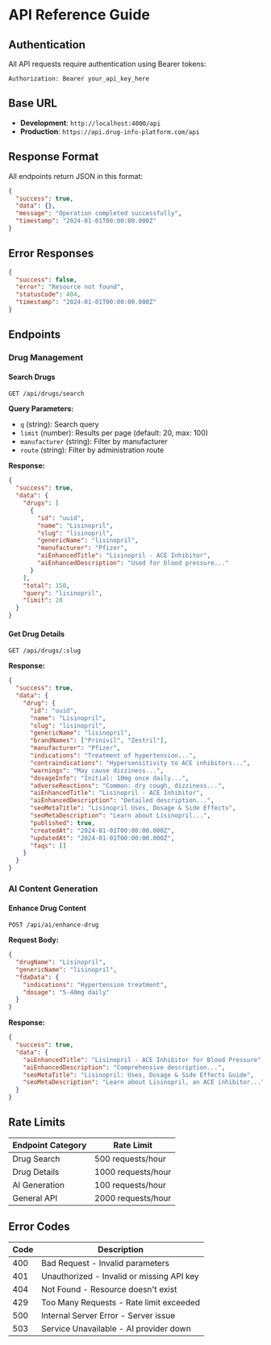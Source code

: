 # API Reference Guide

## Authentication

All API requests require authentication using Bearer tokens:

```http
Authorization: Bearer your_api_key_here
```

## Base URL

- **Development**: `http://localhost:4000/api`
- **Production**: `https://api.drug-info-platform.com/api`

## Response Format

All endpoints return JSON in this format:

```json
{
  "success": true,
  "data": {},
  "message": "Operation completed successfully",
  "timestamp": "2024-01-01T00:00:00.000Z"
}
```

## Error Responses

```json
{
  "success": false,
  "error": "Resource not found",
  "statusCode": 404,
  "timestamp": "2024-01-01T00:00:00.000Z"
}
```

## Endpoints

### Drug Management

#### Search Drugs
```http
GET /api/drugs/search
```

**Query Parameters:**
- `q` (string): Search query
- `limit` (number): Results per page (default: 20, max: 100)
- `manufacturer` (string): Filter by manufacturer
- `route` (string): Filter by administration route

**Response:**
```json
{
  "success": true,
  "data": {
    "drugs": [
      {
        "id": "uuid",
        "name": "Lisinopril",
        "slug": "lisinopril",
        "genericName": "lisinopril",
        "manufacturer": "Pfizer",
        "aiEnhancedTitle": "Lisinopril - ACE Inhibitor",
        "aiEnhancedDescription": "Used for blood pressure..."
      }
    ],
    "total": 150,
    "query": "lisinopril",
    "limit": 20
  }
}
```

#### Get Drug Details
```http
GET /api/drugs/:slug
```

**Response:**
```json
{
  "success": true,
  "data": {
    "drug": {
      "id": "uuid",
      "name": "Lisinopril",
      "slug": "lisinopril",
      "genericName": "lisinopril",
      "brandNames": ["Prinivil", "Zestril"],
      "manufacturer": "Pfizer",
      "indications": "Treatment of hypertension...",
      "contraindications": "Hypersensitivity to ACE inhibitors...",
      "warnings": "May cause dizziness...",
      "dosageInfo": "Initial: 10mg once daily...",
      "adverseReactions": "Common: dry cough, dizziness...",
      "aiEnhancedTitle": "Lisinopril - ACE Inhibitor",
      "aiEnhancedDescription": "Detailed description...",
      "seoMetaTitle": "Lisinopril Uses, Dosage & Side Effects",
      "seoMetaDescription": "Learn about Lisinopril...",
      "published": true,
      "createdAt": "2024-01-01T00:00:00.000Z",
      "updatedAt": "2024-01-01T00:00:00.000Z",
      "faqs": []
    }
  }
}
```

### AI Content Generation

#### Enhance Drug Content
```http
POST /api/ai/enhance-drug
```

**Request Body:**
```json
{
  "drugName": "Lisinopril",
  "genericName": "lisinopril",
  "fdaData": {
    "indications": "Hypertension treatment",
    "dosage": "5-40mg daily"
  }
}
```

**Response:**
```json
{
  "success": true,
  "data": {
    "aiEnhancedTitle": "Lisinopril - ACE Inhibitor for Blood Pressure",
    "aiEnhancedDescription": "Comprehensive description...",
    "seoMetaTitle": "Lisinopril: Uses, Dosage & Side Effects Guide",
    "seoMetaDescription": "Learn about Lisinopril, an ACE inhibitor..."
  }
}
```

## Rate Limits

| Endpoint Category | Rate Limit |
|------------------|------------|
| Drug Search | 500 requests/hour |
| Drug Details | 1000 requests/hour |
| AI Generation | 100 requests/hour |
| General API | 2000 requests/hour |

## Error Codes

| Code | Description |
|------|-------------|
| 400 | Bad Request - Invalid parameters |
| 401 | Unauthorized - Invalid or missing API key |
| 404 | Not Found - Resource doesn't exist |
| 429 | Too Many Requests - Rate limit exceeded |
| 500 | Internal Server Error - Server issue |
| 503 | Service Unavailable - AI provider down |